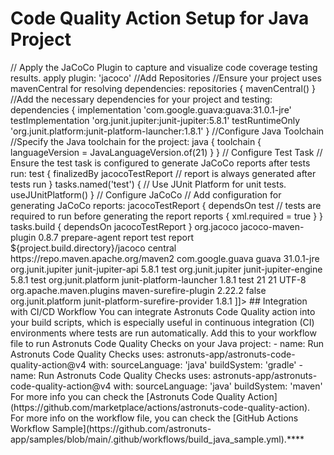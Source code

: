 # Code Quality Action Setup for Java Project

<tabs>
    <tab id="gradle" title="gradle">
        <code-block lang="groovy">
// Apply the JaCoCo Plugin to capture and visualize code coverage testing results.
apply plugin: 'jacoco'
//Add Repositories
//Ensure your project uses mavenCentral for resolving dependencies:
repositories {
    mavenCentral()
}
//Add the necessary dependencies for your project and testing:
dependencies {
    implementation 'com.google.guava:guava:31.0.1-jre'
    testImplementation 'org.junit.jupiter:junit-jupiter:5.8.1'
    testRuntimeOnly 'org.junit.platform:junit-platform-launcher:1.8.1'
}
//Configure Java Toolchain
//Specify the Java toolchain for the project:
java {
    toolchain {
        languageVersion = JavaLanguageVersion.of(21)
    }
}
// Configure Test Task
// Ensure the test task is configured to generate JaCoCo reports after tests run:
test {
    finalizedBy jacocoTestReport // report is always generated after tests run
}
tasks.named('test') {
    // Use JUnit Platform for unit tests.
    useJUnitPlatform()
}
// Configure JaCoCo
// Add configuration for generating JaCoCo reports:
jacocoTestReport {
    dependsOn test // tests are required to run before generating the report
    reports {
        xml.required = true
    }
}
tasks.build {
    dependsOn jacocoTestReport
}
</code-block>
    </tab>
    <tab id="maven" title="maven">
        <code-block lang="xml">
<![CDATA[
<!-- Step-by-Step Guide to Configure JaCoCo in a Maven Project -->
<!-- 1. Add the JaCoCo Plugin -->
<!--To capture and visualize code coverage testing results, you need to include the JaCoCo plugin in your Maven `pom.xml`. -->
<plugin>
    <groupId>org.jacoco</groupId>
    <artifactId>jacoco-maven-plugin</artifactId>
    <version>0.8.7</version>
    <executions>
<!-- Prepare the JaCoCo agent before tests run -->
        <execution>
            <goals>
                <goal>prepare-agent</goal>
            </goals>
        </execution>
<!-- Generate JaCoCo report after tests run -->
        <execution>
            <id>report</id>
            <phase>test</phase>
            <goals>
                <goal>report</goal>
            </goals>
        </execution>
    </executions>
    <configuration>
        <outputDirectory>${project.build.directory}/jacoco</outputDirectory>
    </configuration>
</plugin>
<!-- 2. Add Repositories -->
<!-- Ensure your project uses Maven Central for resolving dependencies by adding the following repository configuration: -->
<repositories>
    <repository>
        <id>central</id>
        <url>https://repo.maven.apache.org/maven2</url>
    </repository>
</repositories>
<!--3. Add Necessary Dependencies -->
<!-- Include the necessary dependencies for your project and testing: -->
<dependencies>
<!-- Project dependency -->
    <dependency>
        <groupId>com.google.guava</groupId>
        <artifactId>guava</artifactId>
        <version>31.0.1-jre</version>
    </dependency>
<!-- JUnit 5 dependencies for testing -->
    <dependency>
        <groupId>org.junit.jupiter</groupId>
        <artifactId>junit-jupiter-api</artifactId>
        <version>5.8.1</version>
        <scope>test</scope>
    </dependency>
    <dependency>
        <groupId>org.junit.jupiter</groupId>
        <artifactId>junit-jupiter-engine</artifactId>
        <version>5.8.1</version>
        <scope>test</scope>
    </dependency>
    <dependency>
        <groupId>org.junit.platform</groupId>
        <artifactId>junit-platform-launcher</artifactId>
        <version>1.8.1</version>
        <scope>test</scope>
    </dependency>
</dependencies>
<!-- 4. Configure the Java Toolchain -->

<!-- Specify the Java toolchain for your project by setting the Java version in the `properties` section: -->
<properties>
    <maven.compiler.source>21</maven.compiler.source>
    <maven.compiler.target>21</maven.compiler.target>
    <project.build.sourceEncoding>UTF-8</project.build.sourceEncoding>
</properties>
<!--5. Configure the Test Task -->

<!--Ensure the `test` task is configured to generate JaCoCo reports after tests run by setting up the Surefire plugin:-->
<plugin>
    <groupId>org.apache.maven.plugins</groupId>
    <artifactId>maven-surefire-plugin</artifactId>
    <version>2.22.2</version>
    <configuration>
        <useSystemClassLoader>false</useSystemClassLoader>
    </configuration>
    <dependencies>
        <dependency>
            <groupId>org.junit.platform</groupId>
            <artifactId>junit-platform-surefire-provider</artifactId>
            <version>1.8.1</version>
        </dependency>
    </dependencies>
</plugin>
]]>
        </code-block>
    </tab>
</tabs>
## Integration with CI/CD Workflow
You can integrate Astronuts Code Quality action into your build scripts, which is especially useful in continuous integration (CI) environments where tests are run automatically.
Add this to your workflow file to run Astronuts Code Quality Checks on your Java project:
<tabs>
    <tab id="workflow-java" title="gradle">
        <code-block lang="yaml">
      - name: Run Astronuts Code Quality Checks
        uses: astronuts-app/astronuts-code-quality-action@v4
        with:
          sourceLanguage: 'java'
          buildSystem: 'gradle'
      </code-block>
    </tab>
    <tab id="workflow-maven" title="maven">
        <code-block lang="yaml">
      - name: Run Astronuts Code Quality Checks
        uses: astronuts-app/astronuts-code-quality-action@v4
        with:
          sourceLanguage: 'java'
          buildSystem: 'maven'
      </code-block>
    </tab>
</tabs>
For more info you can check the [Astronuts Code Quality Action](https://github.com/marketplace/actions/astronuts-code-quality-action).
For more info on the workflow file, you can check
the [GitHub Actions Workflow Sample](https://github.com/astronuts-app/samples/blob/main/.github/workflows/build_java_sample.yml).****